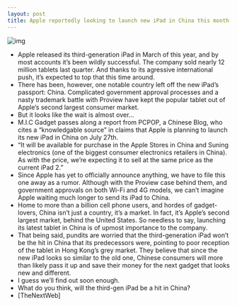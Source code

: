 ```yaml
---
layout: post
title: Apple reportedly looking to launch new iPad in China this month
---
```

![img](http://media.idownloadblog.com/wp-content/uploads/2011/05/AppleStorePudongChina_220211-e1308766345421.jpeg)
* Apple released its third-generation iPad in March of this year, and by most accounts it’s been wildly successful. The company sold nearly 12 million tablets last quarter. And thanks to its agressive international push, it’s expected to top that this time around.
* There has been, however, one notable country left off the new iPad’s passport: China. Complicated government approval processes and a nasty trademark battle with Proview have kept the popular tablet out of Apple’s second largest consumer market.
* But it looks like the wait is almost over…
* M.I.C Gadget passes along a report from PCPOP, a Chinese Blog, who cites a “knowledgable source” in claims that Apple is planning to launch its new iPad in China on July 27th.
* “It will be available for purchase in the Apple Stores in China and Suning electronics (one of the biggest consumer electronics retailers in China). As with the price, we’re expecting it to sell at the same price as the current iPad 2.”
* Since Apple has yet to officially announce anything, we have to file this one away as a rumor. Although with the Proview case behind them, and government approvals on both Wi-Fi and 4G models, we can’t imagine Apple waiting much longer to send its iPad to China.
* Home to more than a billion cell phone users, and hordes of gadget-lovers, China isn’t just a country, it’s a market. In fact, it’s Apple’s second largest market, behind the United States. So needless to say, launching its latest tablet in China is of upmost importance to the company.
* That being said, pundits are worried that the third-generation iPad won’t be the hit in China that its predecessors were, pointing to poor reception of the tablet in Hong Kong’s grey market. They believe that since the new iPad looks so similar to the old one, Chinese consumers will more than likely pass it up and save their money for the next gadget that looks new and different.
* I guess we’ll find out soon enough.
* What do you think, will the third-gen iPad be a hit in China?
* [TheNextWeb]

